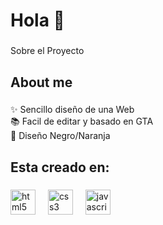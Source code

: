 <h1 align="left">Hola 👋</h1>

###

<p align="left">Sobre el Proyecto</p>

###

<h2 align="left">About me</h2>

###

<p align="left">✨ Sencillo diseño de una Web<br>📚 Facil de editar y basado en GTA<br>🎯 Diseño Negro/Naranja</p>

###

<h2 align="left">Esta creado en:</h2>

###

<div align="left">
  <img src="https://cdn.jsdelivr.net/gh/devicons/devicon/icons/html5/html5-original.svg" height="40" alt="html5 logo"  />
  <img width="12" />
  <img src="https://cdn.jsdelivr.net/gh/devicons/devicon/icons/css3/css3-original.svg" height="40" alt="css3 logo"  />
  <img width="12" />
  <img src="https://cdn.jsdelivr.net/gh/devicons/devicon/icons/javascript/javascript-original.svg" height="40" alt="javascript logo"  />
</div>

###
